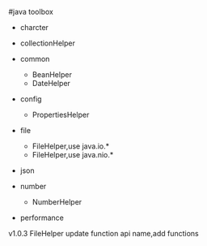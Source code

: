 #java toolbox
* charcter
* collectionHelper
* common
	- BeanHelper
	- DateHelper
* config
	- PropertiesHelper
* file
	- FileHelper,use java.io.*
	- FileHelper,use java.nio.*

* json

* number
	- NumberHelper

* performance


v1.0.3 FileHelper update function api name,add functions